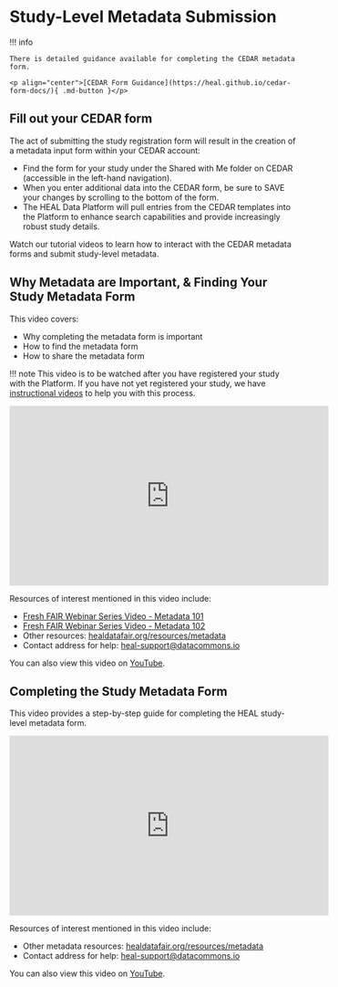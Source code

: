 # Study-Level Metadata Submission

!!! info

    There is detailed guidance available for completing the CEDAR metadata form.
    
    <p align="center">[CEDAR Form Guidance](https://heal.github.io/cedar-form-docs/){ .md-button }</p>

## Fill out your CEDAR form  

The act of submitting the study registration form will result in the creation of a metadata input
form within your CEDAR account:

- Find the form for your study under the Shared with Me folder on CEDAR
  (accessible in the left-hand navigation).
- When you enter additional data into the CEDAR form, be sure to SAVE your
  changes by scrolling to the bottom of the form.
- The HEAL Data Platform will pull entries from the CEDAR templates into the
  Platform to enhance search capabilities and provide increasingly robust
  study details.

Watch our tutorial videos to learn how to interact with the CEDAR metadata forms and submit study-level metadata.

## Why Metadata are Important, & Finding Your Study Metadata Form

This video covers:

* Why completing the metadata form is important
* How to find the metadata form
* How to share the metadata form

!!! note
    This video is to be watched after you have registered your study with the Platform. If you have not yet registered your study, we have [instructional videos](https://www.youtube.com/playlist?list=PLbQn1DuvP4ch2Z2rwf8sx7wC7zZqX-eoS) to help you with this process.

<iframe width="560" height="315" src="https://www.youtube-nocookie.com/embed/W8tXLShto5s" title="YouTube video player" frameborder="0" allow="accelerometer; clipboard-write; encrypted-media; gyroscope; picture-in-picture; web-share" allowfullscreen></iframe>
<!-- ![type:video](videos/HEAL_UI_Demo_July_2021.mp4) to be replaced once videos are uploaded-->

Resources of interest mentioned in this video include:

* [Fresh FAIR Webinar Series Video - Metadata 101](https://www.youtube.com/watch?v=dt1Yhw0cDOo)
* [Fresh FAIR Webinar Series Video - Metadata 102](https://www.youtube.com/watch?v=RY1_N0-QENY)
* Other resources: [healdatafair.org/resources/metadata]([healdatafair.org/resources/metadata](https://www.healdatafair.org/resources/metadata))
* Contact address for help: [heal-support@datacommons.io](mailto:heal-support@datacommons.io)

You can also view this video on [YouTube](https://www.youtube.com/watch?v=W8tXLShto5s).

## Completing the Study Metadata Form

This video provides a step-by-step guide for completing the HEAL study-level metadata form.

<iframe width="560" height="315" src="https://www.youtube-nocookie.com/embed/4sSKAbmMZiA" title="YouTube video player" frameborder="0" allow="accelerometer; clipboard-write; encrypted-media; gyroscope; picture-in-picture; web-share" allowfullscreen></iframe>

Resources of interest mentioned in this video include:

* Other metadata resources: [healdatafair.org/resources/metadata](https://www.healdatafair.org/resources/metadata)
* Contact address for help: [heal-support@datacommons.io](mailto:heal-support@datacommons.io)

You can also view this video on [YouTube](https://www.youtube.com/watch?v=4sSKAbmMZiA).

